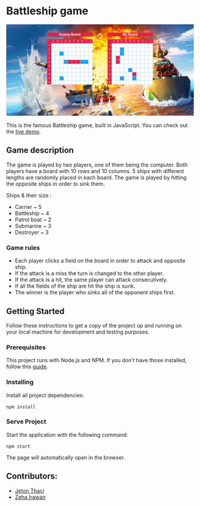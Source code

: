 # Battleship game

![Battleship screenshot](battleship.png)

This is the famous Battleship game, built in JavaScript.
You can check out the [live demo](https://jeton-th.github.io/battleship/).

## Game description
The game is played by two players, one of them being the computer. Both players have a board with 10 rows and 10 columns. 5 ships with different lengths are randomly placed in each board. The game is played by hitting the opposite ships in order to sink them.

Ships & their size :
* Carrier   ~   5
* Battleship ~    4
* Patrol boat ~   2
* Submarine	   ~ 3
* Destroyer	   ~ 3

### Game rules
* Each player clicks a field on the board in order to attack and opposite ship.
* If the attack is a miss the turn is changed to the other player.
* If the attack is a hit, the same player can attack consecutively.
* If all the fields of the ship are hit the ship is sunk.
* The winner is the player who sinks all of the opponent ships first.

## Getting Started

Follow these instructions to get a copy of the project up and running on your
local machine for development and testing purposes.

### Prerequisites  

This project runs with Node.js and NPM. If you don't have those installed, follow this
[guide](https://docs.npmjs.com/downloading-and-installing-node-js-and-npm).

### Installing  

Install all project dependencies:
```
npm install
```

### Serve Project

Start the application with the following command:
```
npm start
```
The page will automatically open in the browser.

## Contributors:
* [Jeton Thaçi](https://github.com/jeton-th)
* [Zeha Irawan](https://github.com/JangkarBumi)
